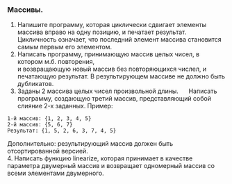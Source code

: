 ### Массивы.
1. Напишите программу, которая циклически сдвигает элементы
массива вправо на одну позицию, и печатает результат.
Цикличность означает, что последний элемент массива становится
самым первым его элементом.
2. Написать программу, принимающую массив целых чисел, в котором м.б. повторения,\
 и возвращающую новый массив без повторяющихся числел, и печатающую результат. 
 В результирующем массиве не должно быть дубликатов.
3. Заданы 2 массива целых чисел произвольной длины. 
    Написать программу, создающую третий массив, представляющий собой слияние 2-х заданных.
Пример:
```
1-й массив: {1, 2, 3, 4, 5}
2-й массив: {5, 6, 7}
Результат: {1, 5, 2, 6, 3, 7, 4, 5}
```
Дополнительно: результирующий массив должен быть отсортированной версией.\
4. Написать функцию linearize, которая принимает в качестве
   параметра двумерный массив и возвращает одномерный массив со всеми элементами двумерного.